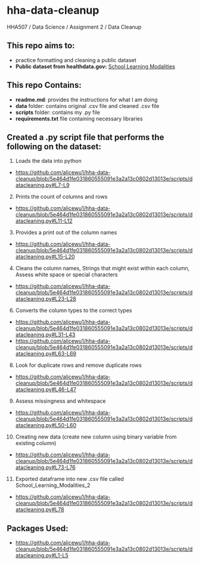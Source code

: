 # hha-data-cleanup
HHA507 / Data Science / Assignment 2 / Data Cleanup


## This repo aims to:
- practice formatting and cleaning a public dataset
- **Public dataset from healthdata.gov:** [School Learning Modalities](https://healthdata.gov/National/School-Learning-Modalities/aitj-yx37)

## This repo Contains:
- **readme.md**: provides the instructions for what I am doing
- **data** folder: contains original .csv file and cleaned .csv file
- **scripts** folder: contains my .py file
- **requirements.txt** file containing necessary libraries

## Created a .py script file that performs the following on the dataset:
1. Loads the data into python
- https://github.com/alicewu1/hha-data-cleanup/blob/5e464d1fe031860555091e3a2a13c0802d13013e/scripts/datacleaning.py#L7-L9

2. Prints the count of columns and rows
- https://github.com/alicewu1/hha-data-cleanup/blob/5e464d1fe031860555091e3a2a13c0802d13013e/scripts/datacleaning.py#L11-L12

3. Provides a print out of the column names
- https://github.com/alicewu1/hha-data-cleanup/blob/5e464d1fe031860555091e3a2a13c0802d13013e/scripts/datacleaning.py#L15-L20

4. Cleans the column names, Strings that might exist within each column, Assess white space or special characters
- https://github.com/alicewu1/hha-data-cleanup/blob/5e464d1fe031860555091e3a2a13c0802d13013e/scripts/datacleaning.py#L23-L28

6. Converts the column types to the correct types
- https://github.com/alicewu1/hha-data-cleanup/blob/5e464d1fe031860555091e3a2a13c0802d13013e/scripts/datacleaning.py#L31-L43
- https://github.com/alicewu1/hha-data-cleanup/blob/5e464d1fe031860555091e3a2a13c0802d13013e/scripts/datacleaning.py#L63-L69
8. Look for duplicate rows and remove duplicate rows
- https://github.com/alicewu1/hha-data-cleanup/blob/5e464d1fe031860555091e3a2a13c0802d13013e/scripts/datacleaning.py#L46-L47

9. Assess missingness and whitespace
- https://github.com/alicewu1/hha-data-cleanup/blob/5e464d1fe031860555091e3a2a13c0802d13013e/scripts/datacleaning.py#L50-L60

10. Creating new data (create new column using binary variable from existing column)
- https://github.com/alicewu1/hha-data-cleanup/blob/5e464d1fe031860555091e3a2a13c0802d13013e/scripts/datacleaning.py#L73-L76

11. Exported dataframe into new .csv file called School_Learning_Modalities_2
- https://github.com/alicewu1/hha-data-cleanup/blob/5e464d1fe031860555091e3a2a13c0802d13013e/scripts/datacleaning.py#L78 


## Packages Used:
- https://github.com/alicewu1/hha-data-cleanup/blob/5e464d1fe031860555091e3a2a13c0802d13013e/scripts/datacleaning.py#L1-L5

